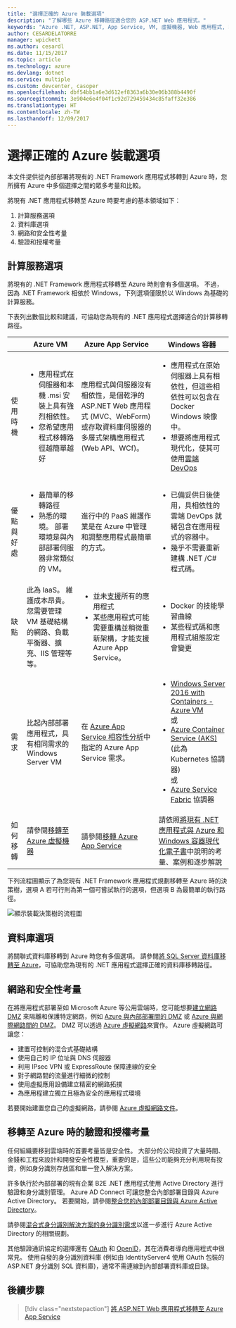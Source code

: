 ```yaml
---
title: "選擇正確的 Azure 裝載選項"
description: "了解哪些 Azure 移轉路徑適合您的 ASP.NET Web 應用程式。"
keywords: "Azure .NET, ASP.NET, App Service, VM, 虛擬機器, Web 應用程式, 移轉, 移轉"
author: CESARDELATORRE
manager: wpickett
ms.author: cesardl
ms.date: 11/15/2017
ms.topic: article
ms.technology: azure
ms.devlang: dotnet
ms.service: multiple
ms.custom: devcenter, casoper
ms.openlocfilehash: dbf54bb1a6e3d612ef8363a6b30e06b388b4490f
ms.sourcegitcommit: 3e904e6e4f04f1c92d729459434c85faff32e386
ms.translationtype: HT
ms.contentlocale: zh-TW
ms.lasthandoff: 12/09/2017
---
```

# <a name="choose-the-right-azure-hosting-option"></a>選擇正確的 Azure 裝載選項

本文件提供從內部部署將現有的 .NET Framework 應用程式移轉到 Azure 時，您所擁有 Azure 中多個選擇之間的眾多考量和比較。

將現有 .NET 應用程式移轉至 Azure 時要考慮的基本領域如下︰

1.  計算服務選項
2.  資料庫選項
3.  網路和安全性考量
4.  驗證和授權考量

## <a name="compute-choices"></a>計算服務選項

將現有的 .NET Framework 應用程式移轉至 Azure 時則會有多個選項。  不過，因為 .NET Framework 相依於 Windows，下列選項僅限於以 Windows 為基礎的計算服務。

下表列出數個比較和建議，可協助您為現有的 .NET 應用程式選擇適合的計算移轉路徑。

|                 | Azure VM | Azure App Service | Windows 容器 |
|-----------------|-----------|-------------------|--------------------|
|使用時機      |<ul><li>應用程式在伺服器和本機 .msi 安裝上具有強烈相依性。</li><li>您希望應用程式移轉路徑越簡單越好</li></ul>|應用程式與伺服器沒有相依性，是個乾淨的 ASP.NET Web 應用程式 (MVC、WebForm) 或存取資料庫伺服器的多層式架構應用程式 (Web API、WCf)。 |<ul><li>應用程式在原始伺服器上具有相依性，但這些相依性可以包含在 Docker Windows 映像中。</li><li>想要將應用程式現代化，使其可使用[雲端 DevOps](https://docs.microsoft.com/dotnet/standard/modernize-with-azure-and-containers/lift-and-shift-existing-apps-devops/reasons-to-lift-and-shift-existing-net-apps-to-cloud-devops-ready-applications)</li></ul>|
|優點與好處  |<ul><li>最簡單的移轉路徑</li><li>熟悉的環境。 部署環境是與內部部署伺服器非常類似的 VM。</li></ul> |進行中的 PaaS 維護作業是在 Azure 中管理和調整應用程式最簡單的方式。 |<ul><li>已備妥供日後使用，具相依性的雲端 DevOps 就緒包含在應用程式的容器中。</li><li>幾乎不需要重新建構 .NET /C# 程式碼。</li></ul> |
|缺點             |此為 IaaS。 維護成本昂貴。 您需要管理 VM 基礎結構的網路、負載平衡器、擴充、IIS 管理等等。 |<ul><li>並未[支援](http://www.migratetoazure.net/ReadinessAssessment)所有的應用程式</li><li>某些應用程式可能需要重構並稍微重新架構，才能支援 Azure App Service。</li></ul> |<ul><li>Docker 的技能學習曲線</li><li>某些程式碼和應用程式組態設定會變更</li></ul>|
|需求 |比起內部部署應用程式，具有相同需求的 Windows Server VM | 在 [Azure App Service 相容性分析](https://www.migratetoazure.net/Resources)中指定的 Azure App Service 需求。 |<ul><li>[Windows Server 2016 with Containers - Azure VM](https://azuremarketplace.microsoft.com/marketplace/apps/Microsoft.WindowsServer?tab=Overview)<br />或</li><li>[Azure Container Service (AKS)](https://azure.microsoft.com/services/container-service/) (此為 Kubernetes 協調器)<br />或<li>[Azure Service Fabric](https://azure.microsoft.com/services/service-fabric/) 協調器</li></ul> |
|如何移轉 |請參閱[移轉至 Azure 虛擬機器](https://go.microsoft.com/fwlink/?linkid=862531) | 請參閱[移轉 Azure App Service](https://go.microsoft.com/fwlink/?linkid=862532) | 請依照[將現有 .NET 應用程式與 Azure 和 Windows 容器現代化電子書](https://aka.ms/liftandshiftwithcontainersebook)中說明的考量、案例和逐步解說 |

 下列流程圖顯示了為您現有 .NET Framework 應用程式規劃移轉至 Azure 時的決策樹，選項 A 若可行則為第一個可嘗試執行的選項，但選項 B 為最簡單的執行路徑。

![顯示裝載決策樹的流程圖](media/dotnet-howto-choose-migration/decision-tree.png)

## <a name="database-choices"></a>資料庫選項

將關聯式資料庫移轉到 Azure 時您有多個選項。 請參閱[將 SQL Server 資料庫移轉至 Azure](https://go.microsoft.com/fwlink/?linkid=862533)，可協助您為現有的 .NET 應用程式選擇正確的資料庫移轉路徑。

## <a name="networking-and-security-considerations"></a>網路和安全性考量

在將應用程式部署至如 Microsoft Azure 等公用雲端時，您可能想要[建立網路 DMZ](https://docs.microsoft.com/azure/architecture/reference-architectures/dmz/) 來隔離和保護特定網路，例如 [Azure 與內部部署間的 DMZ](https://docs.microsoft.com/azure/architecture/reference-architectures/dmz/secure-vnet-hybrid) 或 [Azure 與網際網路間的 DMZ](https://docs.microsoft.com/azure/architecture/reference-architectures/dmz/secure-vnet-dmz)。 DMZ 可以透過 [Azure 虛擬網路](https://docs.microsoft.com/azure/virtual-network/virtual-networks-overview)來實作。
Azure 虛擬網路可讓您：

- 建置可控制的混合式基礎結構
- 使用自己的 IP 位址與 DNS 伺服器
- 利用 IPsec VPN 或 ExpressRoute 保障連線的安全
- 對子網路間的流量進行細微的控制
- 使用虛擬應用設備建立精密的網路拓撲
- 為應用程建立獨立且極為安全的應用程式環境
 
若要開始建置您自己的虛擬網路，請參閱 [Azure 虛擬網路文件](https://docs.microsoft.com/azure/virtual-network/)。

## <a name="authentication-and-authorization-considerations-when-migrating-to-azure"></a>移轉至 Azure 時的驗證和授權考量

任何組織要移到雲端時的首要考量皆是安全性。 大部分的公司投資了大量時間、金錢和工程來設計和開發安全性模型，重要的是，這些公司能夠充分利用現有投資，例如身分識別存放區和單一登入解決方案。

許多執行於內部部署的現有企業 B2E .NET 應用程式使用 Active Directory 進行驗證和身分識別管理。  Azure AD Connect 可讓您整合內部部署目錄與 Azure Active Directory。  若要開始，請參閱[整合您的內部部署目錄與 Azure Active Directory](https://docs.microsoft.com/azure/active-directory/connect/active-directory-aadconnect)。

請參閱[混合式身分識別解決方案的身分識別需求](https://docs.microsoft.com/azure/active-directory/active-directory-hybrid-identity-design-considerations-business-needs)以進一步進行 Azure Active Directory 的相關規劃。

其他驗證通訊協定的選擇還有 [OAuth](https://en.wikipedia.org/wiki/OAuth) 和 [OpenID](https://en.wikipedia.org/wiki/OpenID)，其在消費者導向應用程式中很常見。  使用自發的身分識別資料庫 (例如由 IdentityServer4 使用 OAuth 包裝的 ASP.NET 身分識別 SQL 資料庫)，通常不需連線到內部部署資料庫或目錄。

## <a name="next-steps"></a>後續步驟

> [!div class="nextstepaction"]
> [將 ASP.NET Web 應用程式移轉至 Azure App Service](dotnet-howto-migrate-app-service.md)